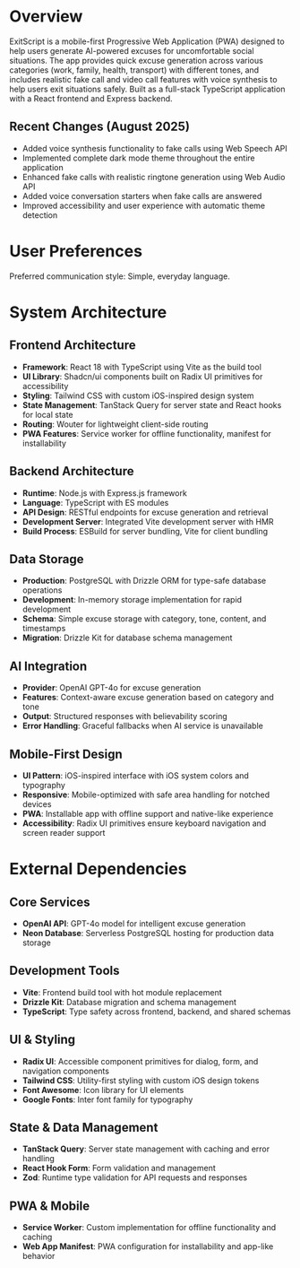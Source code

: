 # Overview

ExitScript is a mobile-first Progressive Web Application (PWA) designed to help users generate AI-powered excuses for uncomfortable social situations. The app provides quick excuse generation across various categories (work, family, health, transport) with different tones, and includes realistic fake call and video call features with voice synthesis to help users exit situations safely. Built as a full-stack TypeScript application with a React frontend and Express backend.

## Recent Changes (August 2025)
- Added voice synthesis functionality to fake calls using Web Speech API
- Implemented complete dark mode theme throughout the entire application  
- Enhanced fake calls with realistic ringtone generation using Web Audio API
- Added voice conversation starters when fake calls are answered
- Improved accessibility and user experience with automatic theme detection

# User Preferences

Preferred communication style: Simple, everyday language.

# System Architecture

## Frontend Architecture
- **Framework**: React 18 with TypeScript using Vite as the build tool
- **UI Library**: Shadcn/ui components built on Radix UI primitives for accessibility
- **Styling**: Tailwind CSS with custom iOS-inspired design system
- **State Management**: TanStack Query for server state and React hooks for local state
- **Routing**: Wouter for lightweight client-side routing
- **PWA Features**: Service worker for offline functionality, manifest for installability

## Backend Architecture
- **Runtime**: Node.js with Express.js framework
- **Language**: TypeScript with ES modules
- **API Design**: RESTful endpoints for excuse generation and retrieval
- **Development Server**: Integrated Vite development server with HMR
- **Build Process**: ESBuild for server bundling, Vite for client bundling

## Data Storage
- **Production**: PostgreSQL with Drizzle ORM for type-safe database operations
- **Development**: In-memory storage implementation for rapid development
- **Schema**: Simple excuse storage with category, tone, content, and timestamps
- **Migration**: Drizzle Kit for database schema management

## AI Integration
- **Provider**: OpenAI GPT-4o for excuse generation
- **Features**: Context-aware excuse generation based on category and tone
- **Output**: Structured responses with believability scoring
- **Error Handling**: Graceful fallbacks when AI service is unavailable

## Mobile-First Design
- **UI Pattern**: iOS-inspired interface with iOS system colors and typography
- **Responsive**: Mobile-optimized with safe area handling for notched devices
- **PWA**: Installable app with offline support and native-like experience
- **Accessibility**: Radix UI primitives ensure keyboard navigation and screen reader support

# External Dependencies

## Core Services
- **OpenAI API**: GPT-4o model for intelligent excuse generation
- **Neon Database**: Serverless PostgreSQL hosting for production data storage

## Development Tools
- **Vite**: Frontend build tool with hot module replacement
- **Drizzle Kit**: Database migration and schema management
- **TypeScript**: Type safety across frontend, backend, and shared schemas

## UI & Styling
- **Radix UI**: Accessible component primitives for dialog, form, and navigation components
- **Tailwind CSS**: Utility-first styling with custom iOS design tokens
- **Font Awesome**: Icon library for UI elements
- **Google Fonts**: Inter font family for typography

## State & Data Management
- **TanStack Query**: Server state management with caching and error handling
- **React Hook Form**: Form validation and management
- **Zod**: Runtime type validation for API requests and responses

## PWA & Mobile
- **Service Worker**: Custom implementation for offline functionality and caching
- **Web App Manifest**: PWA configuration for installability and app-like behavior